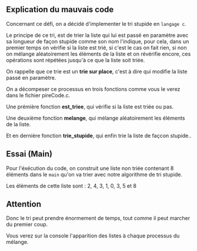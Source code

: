 ## Explication du mauvais code

Concernant ce défi, on a décidé d'implementer le tri stupide en `langage c`.

Le principe de ce tri, est de trier la liste qui lui est passé en paramètre avec sa longueur de façon stupide comme son nom l'indique, pour cela, dans un premier temps on vérifie si la liste est trié, si c'est le cas on fait rien, si non on mélange aléatoirement les éléments de la liste et on révérifie encore, ces opérations sont répétées jusqu'à ce que la liste soit triée.

On rappelle que ce trie est un **trie sur place**, c'est à dire qui modifie la liste passé en paramètre.

On a décompeser ce processus en trois fonctions comme vous le verez dans le fichier pireCode.c.

Une prémière fonction **est_triee**, qui vérifie si la liste est triée ou pas.

Une deuxième fonction **melange**, qui mélange aléatoirement les éléments de la liste.

Et en dernière fonction **trie_stupide**, qui enfin trie la liste de façcon stupide..



## Essai (Main)

Pour l'éxécution du code, on construit une liste non triée contenant 8 éléments dans le `main` qu'on va trier avec notre algorithme de tri stupide.

Les éléments de cette liste sont : 2, 4, 3, 1, 0, 3, 5 et 8


Attention
---------

Donc le tri peut prendre énormement de temps, tout comme il peut marcher du premier coup.

Vous verez sur la console l'apparition des listes à chaque processus du mélange.
